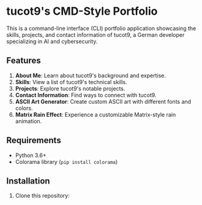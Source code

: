 # tucot9's CMD-Style Portfolio

This is a command-line interface (CLI) portfolio application showcasing the skills, projects, and contact information of tucot9, a German developer specializing in AI and cybersecurity.

## Features

1. **About Me**: Learn about tucot9's background and expertise.
2. **Skills**: View a list of tucot9's technical skills.
3. **Projects**: Explore tucot9's notable projects.
4. **Contact Information**: Find ways to connect with tucot9.
5. **ASCII Art Generator**: Create custom ASCII art with different fonts and colors.
6. **Matrix Rain Effect**: Experience a customizable Matrix-style rain animation.

## Requirements

- Python 3.6+
- Colorama library (`pip install colorama`)

## Installation

1. Clone this repository:
